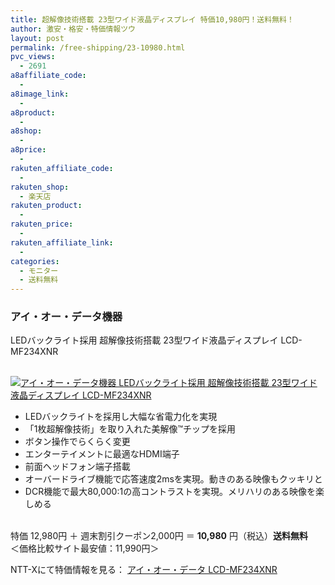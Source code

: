 ```yaml
---
title: 超解像技術搭載 23型ワイド液晶ディスプレイ 特価10,980円！送料無料！
author: 激安・格安・特価情報ツウ
layout: post
permalink: /free-shipping/23-10980.html
pvc_views:
  - 2691
a8affiliate_code:
  - 
a8image_link:
  - 
a8product:
  - 
a8shop:
  - 
a8price:
  - 
rakuten_affiliate_code:
  - 
rakuten_shop:
  - 楽天店
rakuten_product:
  - 
rakuten_price:
  - 
rakuten_affiliate_link:
  - 
categories:
  - モニター
  - 送料無料
---
```

### アイ・オー・データ機器  
LEDバックライト採用 超解像技術搭載 23型ワイド液晶ディスプレイ LCD-MF234XNR

<div class="img-bg2 img_L">
  <a href="http://px.a8.net/svt/ejp?a8mat=ZYP6S+8IMA3E+S1Q+BWGDT&#038;a8ejpredirect=http://nttxstore.jp/_II_IO13801940" target="_blank"><br /> <img border="0" alt="アイ・オー・データ機器 LEDバックライト採用 超解像技術搭載 23型ワイド液晶ディスプレイ LCD-MF234XNR" src="http://i1.wp.com/image.nttxstore.jp/l2_images/I/IO/IO13801940.jpg?w=120" data-recalc-dims="1" /></a>
</div>

<!--more-->

  * LEDバックライトを採用し大幅な省電力化を実現
  * 「1枚超解像技術」を取り入れた美解像™チップを採用
  * ボタン操作でらくらく変更
  * エンターテイメントに最適なHDMI端子
  * 前面ヘッドフォン端子搭載
  * オーバードライブ機能で応答速度2msを実現。動きのある映像もクッキリと
  * DCR機能で最大80,000:1の高コントラストを実現。メリハリのある映像を楽しめる

<br clear="all" />特価 12,980円 ＋ 週末割引クーポン2,000円 ＝ <span class="tokka-price"><strong>10,980</strong></span> 円（税込）**送料無料**  
＜価格比較サイト最安値：11,990円＞  
  
NTT-Xにて特価情報を見る： <span class="fs150p"><a href="http://px.a8.net/svt/ejp?a8mat=ZYP6S+8IMA3E+S1Q+BWGDT&#038;a8ejpredirect=http://nttxstore.jp/_II_IO13801940" target="_blank">アイ・オー・データ LCD-MF234XNR</a></span>